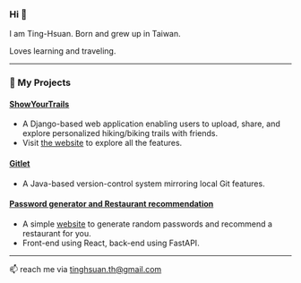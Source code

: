 ### Hi 👋

I am Ting-Hsuan. Born and grew up in Taiwan.

Loves learning and traveling.

----

### 🌱 My Projects

#### [ShowYourTrails](https://github.com/astrid2205/ShowYourTrails)
- A Django-based web application enabling users to upload, share, and explore personalized hiking/biking trails with friends.
- Visit [the website](https://trails-r3mj.onrender.com/) to explore all the features.

#### [Gitlet](https://github.com/astrid2205/gitlet)
- A Java-based version-control system mirroring local Git features.

#### [Password generator and Restaurant recommendation](https://github.com/astrid2205/FastAPI)
- A simple [website](https://tinghsuan.onrender.com/) to generate random passwords and recommend a restaurant for you.
- Front-end using React, back-end using FastAPI.

----

📫 reach me via tinghsuan.th@gmail.com

<!--
**astrid2205/astrid2205** is a ✨ _special_ ✨ repository because its `README.md` (this file) appears on your GitHub profile.

Here are some ideas to get you started:

- 🔭 I’m currently working on ...
- 🌱 I’m currently learning ...
- 👯 I’m looking to collaborate on ...
- 🤔 I’m looking for help with ...
- 💬 Ask me about ...
- 📫 How to reach me: ...
- 😄 Pronouns: ...
- ⚡ Fun fact: ...
-->
